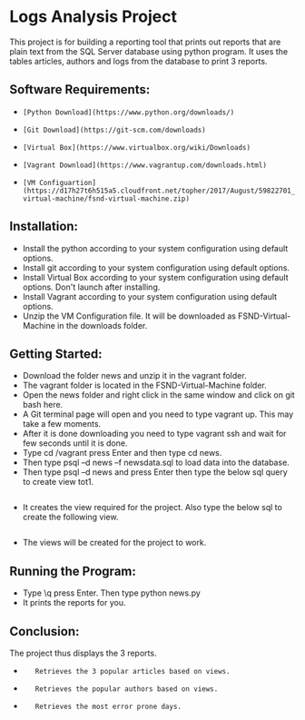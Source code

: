 # Logs Analysis Project #

This project is for building a reporting tool that prints out reports that are plain text from the SQL Server database using python program. It uses the tables articles, authors and logs  from the database to print 3 reports.

## Software Requirements: ##

*     [Python Download](https://www.python.org/downloads/)

*     [Git Download](https://git-scm.com/downloads)

*     [Virtual Box](https://www.virtualbox.org/wiki/Downloads)

*     [Vagrant Download](https://www.vagrantup.com/downloads.html)

*     [VM Configuartion](https://d17h27t6h515a5.cloudfront.net/topher/2017/August/59822701_fsnd-virtual-machine/fsnd-virtual-machine.zip)

## Installation: ##

- Install the python according to your system configuration using default options.
- Install git according to your system configuration using default options.
- Install Virtual Box according to your system configuration using default options. Don&#39;t launch after installing.
- Install Vagrant according to your system configuration using default options.
- Unzip the VM Configuration file. It will be downloaded as FSND-Virtual-Machine in the downloads folder.

## Getting Started: ##

- Download the folder news and unzip it in the vagrant folder.
- The vagrant folder is located in the FSND-Virtual-Machine folder.
- Open the news folder and right click in the same window and click on git bash here.
- A  Git terminal page will open and you need to type vagrant up. This may take a few moments.
- After it is done downloading you need to type vagrant ssh and wait for few seconds until it  is done.
- Type cd /vagrant press Enter and then type cd news.
- Then type psql  –d news  –f newsdata.sql  to load data into the database.
- Then type psql –d news and press Enter then type the below sql query to create view tot1.

```create view tot1 as select time::date, count(status) as tot_logs from log group by time::date order by tot_logs desc;
```

- It creates the view required for the project. Also type the below sql to create the
following view.

```create view tot2 as select time::date, count(status) as tot_errs from log where status like '404%' group by time::date order by tot_errs desc;
```

- The views will be created for the project to work.

## Running the Program: ##

- Type \q press Enter. Then type python news.py
-  It prints the reports for you.

## Conclusion: ##

   The project thus displays the 3 reports.

-        Retrieves the 3 popular articles based on views.
-        Retrieves the popular authors based on views.
-        Retrieves the most error prone days.
